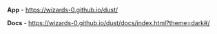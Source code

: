 **App**  - https://wizards-0.github.io/dust/

**Docs** - https://wizards-0.github.io/dust/docs/index.html?theme=dark#/
